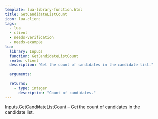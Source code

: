 ```yaml
---
template: lua-library-function.html
title: GetCandidateListCount
icon: lua-client
tags:
  - lua
  - client
  - needs-verification
  - needs-example
lua:
  library: Inputs
  function: GetCandidateListCount
  realm: client
  description: "Get the count of candidates in the candidate list."
  
  arguments:
  
  returns:
    - type: integer
      description: "Count of candidates."
---
```


<div class="lua__search__keywords">
Inputs.GetCandidateListCount &#x2013; Get the count of candidates in the candidate list.
</div>
